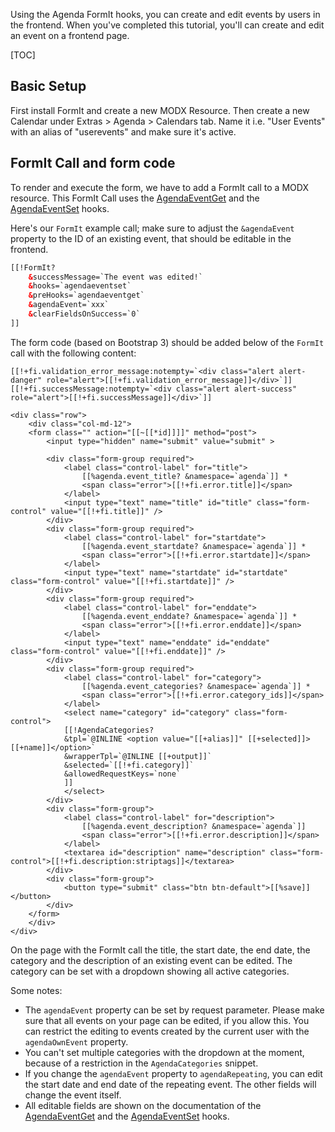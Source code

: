 Using the Agenda FormIt hooks, you can create and edit events by users in the
frontend. When you've completed this tutorial, you'll can create and edit an
event on a frontend page.

[TOC]

## Basic Setup

First install FormIt and create a new MODX Resource. Then create a new Calendar
under Extras > Agenda > Calendars tab. Name it i.e. "User Events" with an alias
of "userevents" and make sure it's active.

## FormIt Call and form code

To render and execute the form, we have to add a FormIt call to a MODX resource.
This FormIt Call uses the [AgendaEventGet](../04_Snippets/09_AgendaEventGet.md) and
the [AgendaEventSet](../04_Snippets/10_AgendaEventSet.md) hooks.

Here's our `FormIt` example call; make sure to adjust the `&agendaEvent` property to
the ID of an existing event, that should be editable in the frontend.

```html
[[!FormIt?
    &successMessage=`The event was edited!`
    &hooks=`agendaeventset`
    &preHooks=`agendaeventget`
    &agendaEvent=`xxx`
    &clearFieldsOnSuccess=`0`
]]
```

The form code (based on Bootstrap 3) should be added below of the `FormIt` call with the following content:

```
[[!+fi.validation_error_message:notempty=`<div class="alert alert-danger" role="alert">[[!+fi.validation_error_message]]</div>`]]
[[!+fi.successMessage:notempty=`<div class="alert alert-success" role="alert">[[!+fi.successMessage]]</div>`]]

<div class="row">
    <div class="col-md-12">
    <form class="" action="[[~[[*id]]]]" method="post">
        <input type="hidden" name="submit" value="submit" >

        <div class="form-group required">
            <label class="control-label" for="title">
                [[%agenda.event_title? &namespace=`agenda`]] *
                <span class="error">[[!+fi.error.title]]</span>
            </label>
            <input type="text" name="title" id="title" class="form-control" value="[[!+fi.title]]" />
        </div>
        <div class="form-group required">
            <label class="control-label" for="startdate">
                [[%agenda.event_startdate? &namespace=`agenda`]] *
                <span class="error">[[!+fi.error.startdate]]</span>
            </label>
            <input type="text" name="startdate" id="startdate" class="form-control" value="[[!+fi.startdate]]" />
        </div>
        <div class="form-group required">
            <label class="control-label" for="enddate">
                [[%agenda.event_enddate? &namespace=`agenda`]] *
                <span class="error">[[!+fi.error.enddate]]</span>
            </label>
            <input type="text" name="enddate" id="enddate" class="form-control" value="[[!+fi.enddate]]" />
        </div>
        <div class="form-group required">
            <label class="control-label" for="category">
                [[%agenda.event_categories? &namespace=`agenda`]] *
                <span class="error">[[!+fi.error.category_ids]]</span>
            </label>
            <select name="category" id="category" class="form-control">
            [[!AgendaCategories?
            &tpl=`@INLINE <option value="[[+alias]]" [[+selected]]>[[+name]]</option>`
            &wrapperTpl=`@INLINE [[+output]]`
            &selected=`[[!+fi.category]]`
            &allowedRequestKeys=`none`
            ]]
            </select>
        </div>
        <div class="form-group">
            <label class="control-label" for="description">
                [[%agenda.event_description? &namespace=`agenda`]]
                <span class="error">[[!+fi.error.description]]</span>
            </label>
            <textarea id="description" name="description" class="form-control">[[!+fi.description:striptags]]</textarea>
        </div>
        <div class="form-group">
            <button type="submit" class="btn btn-default">[[%save]]</button>
        </div>
    </form>
    </div>
</div>
```

On the page with the FormIt call the title, the start date, the end date, the
category and the description of an existing event can be edited. The category
can be set with a dropdown showing all active categories.

Some notes:

- The `agendaEvent` property can be set by request parameter. Please make sure
that all events on your page can be edited, if you allow this. You can
restrict the editing to events created by the current user with the
`agendaOwnEvent` property.
- You can't set multiple categories with the dropdown at the moment, because of
a restriction in the `AgendaCategories` snippet.
- If you change the `agendaEvent` property to `agendaRepeating`, you can edit
the start date and end date of the repeating event. The other fields will change
the event itself.
- All editable fields are shown on the documentation of the
[AgendaEventGet](../04_Snippets/09_AgendaEventGet.md) and the
[AgendaEventSet](../04_Snippets/10_AgendaEventSet.md) hooks.
